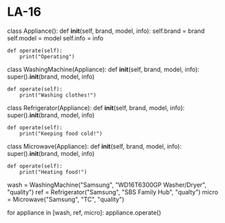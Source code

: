 # LA-16

class Appliance():
    def __init__(self, brand, model, info):
        self.brand = brand
        self.model = model
        self.info = info
        
    def operate(self):
        print("Operating")
        
class WashingMachine(Appliance):
    def __init__(self, brand, model, info):
        super().__init__(brand, model, info)
        
    def operate(self):
        print("Washing clothes!")
        
class Refrigerator(Appliance):
    def __init__(self, brand, model, info):
        super().__init__(brand, model, info)
        
    def operate(self):
        print("Keeping food cold!")
        
class Microwave(Appliance):
    def __init__(self, brand, model, info):
        super().__init__(brand, model, info)
        
    def operate(self):
        print("Heating food!")

wash = WashingMachine("Samsung", "WD16T6300GP Washer/Dryer", "quality")
ref = Refrigerator("Samsung", "SBS Family Hub", "qualty")
micro = Microwave("Samsung", "TC", "quality")

for appliance in [wash, ref, micro]:
    appliance.operate()
